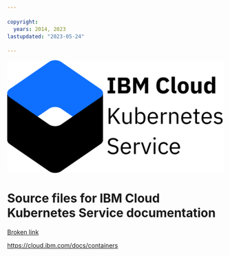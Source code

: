 ```yaml
---

copyright:
  years: 2014, 2023
lastupdated: "2023-05-24"

---
```






![Logo](images/logo-ibm-cloud-kubernetes-service-light.svg)



# Source files for IBM Cloud Kubernetes Service documentation

[Broken link](/docs/containers?topic=containers-brokenLink)

https://cloud.ibm.com/docs/containers









